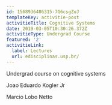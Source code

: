 ```yaml
---
id: 1568936486315-7G6csgZuJ
templateKey: activitie-post
activitieTitle: Cognitive Systems
date: 2019-03-05T10:30:26.372Z
activitieType: Undergrad Course
featured: '2'
activitieLink:
  label: Lectures
  url: edisciplinas.usp.br/
---
```

Undergrad course on cognitive systems



Joao Eduardo Kogler Jr 

Marcio Lobo Netto
